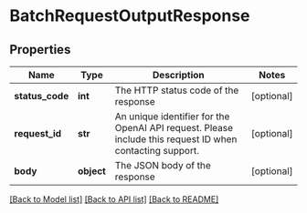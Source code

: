 # BatchRequestOutputResponse

## Properties
Name | Type | Description | Notes
------------ | ------------- | ------------- | -------------
**status_code** | **int** | The HTTP status code of the response | [optional] 
**request_id** | **str** | An unique identifier for the OpenAI API request. Please include this request ID when contacting support. | [optional] 
**body** | **object** | The JSON body of the response | [optional] 

[[Back to Model list]](../README.md#documentation-for-models) [[Back to API list]](../README.md#documentation-for-api-endpoints) [[Back to README]](../README.md)

